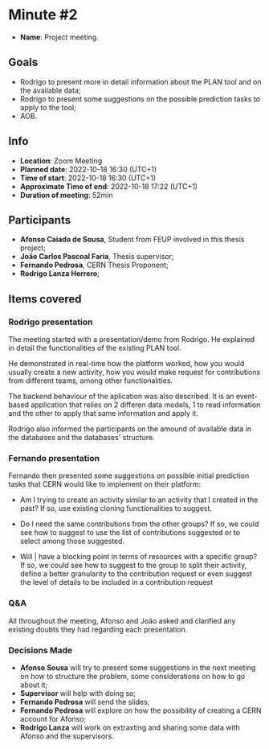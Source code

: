 # Minute #2

- **Name**: Project meeting.

## Goals

- Rodrigo to present more in detail information about the PLAN tool and on the available data;
- Rodrigo to present some suggestions on the possible prediction tasks to apply to the tool;
- AOB.

## Info

- **Location**: Zoom Meeting
- **Planned date**: 2022-10-18 16:30 (UTC+1)
- **Time of start**: 2022-10-18 16:30 (UTC+1)
- **Approximate Time of end**: 2022-10-18 17:22 (UTC+1)
- **Duration of meeting**: 52min

## Participants

- **Afonso Caiado de Sousa**, Student from FEUP involved in this thesis project;
- **João Carlos Pascoal Faria**, Thesis supervisor;
- **Fernando Pedrosa**, CERN Thesis Proponent;
- **Rodrigo Lanza Herrero**;

## Items covered

### Rodrigo presentation

The meeting started with a presentation/demo from Rodrigo. He explained in detail the functionalities of the existing PLAN tool. 

He demonstrated in real-time how the platform worked, how you would usually create a new activity, how you would make request for contributions from different teams, among other functionalities.

The backend behaviour of the aplication was also described. It is an event-based application that relies on 2 differen data models, 1 to read information and the other to apply that same information and apply it.

Rodrigo also informed the participants on the amound of available data in the databases and the databases' structure.

### Fernando presentation

Fernando then presented some suggestions on possible initial prediction tasks that CERN would like to implement on their platform:

- Am I trying to create an activity similar to an activity that I created in the past? If so, use existing cloning functionalities to suggest.

- Do I need the same contributions from the other groups? If so, we could see how to suggest to use the list of contributions suggested or to select among those suggested.

- Will | have a blocking point in terms of resources with a specific group? If so, we could see how to suggest to the group to split their activity, define a better granularity to the contribution request or even suggest the level of details to be included in a contribution request

### Q&A

All throughout the meeting, Afonso and João asked and clarified any existing doubts they had regarding each presentation.

### Decisions Made

- **Afonso Sousa** will try to present some suggestions in the next meeting on how to structure the problem, some considerations on how to go about it;
- **Supervisor** will help with doing so;
- **Fernando Pedrosa** will send the slides;
- **Fernando Pedrosa** will explore on how the possibility of creating a CERN account for Afonso;
- **Rodrigo Lanza** will work on extraxting and sharing some data with Afonso and the supervisors.